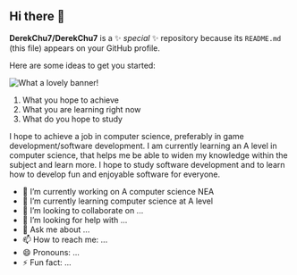 ## Hi there 👋


**DerekChu7/DerekChu7** is a ✨ _special_ ✨ repository because its `README.md` (this file) appears on your GitHub profile.

Here are some ideas to get you started:

![What a lovely banner!](https://marketplace.canva.com/EAENvp21inc/1/0/1600w/canva-simple-work-linkedin-banner-qt_TMRJF4m0.jpg "lovely mountains")

1. What you hope to achieve
2. What you are learning right now
3. What do you hope to study

I hope to achieve a job in computer science, preferably in game development/software development.
I am currently learning an A level in computer science, that helps me be able to widen my knowledge within the subject and learn more.
I hope to study software development and to learn how to develop fun and enjoyable software for everyone. 

- 🔭 I’m currently working on A computer science NEA
- 🌱 I’m currently learning computer science at A level 
- 👯 I’m looking to collaborate on ...
- 🤔 I’m looking for help with ...
- 💬 Ask me about ...
- 📫 How to reach me: ...
- 😄 Pronouns: ...
- ⚡ Fun fact: ...

